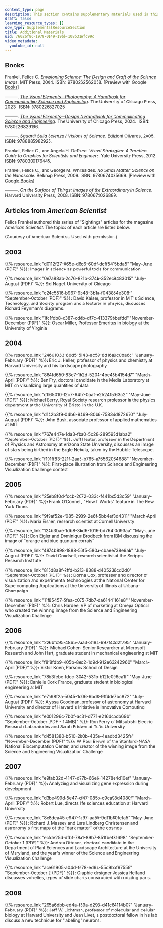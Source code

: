 ```yaml
---
content_type: page
description: This section contains supplementary materials used in this course.
draft: false
learning_resource_types: []
ocw_type: SupplementalResourceSection
title: Additional Materials
uid: 76026f86-1978-0149-19bb-108b31efc99c
video_metadata:
  youtube_id: null
---
```

## Books

Frankel, Felice C. [*Envisioning Science: The Design and Craft of the Science Image*](https://mitpress.mit.edu/9780262062251/envisioning-science/). MIT Press, 2004. ISBN: 9780262562058. \[Preview with [Google Books](http://books.google.com/books?id=tSQ_9-PZB2oC&pg=PAfrontcover)\]

———. [*The Visual Elements—Photography: A Handbook for Communicating Science and Engineering*](https://press.uchicago.edu/ucp/books/book/chicago/V/bo201733478.html). The University of Chicago Press, 2023.  ISBN: 9780226827025.

———. [*The Visual Elements—Design A Handbook for Communicating Science and Engineering*](https://press.uchicago.edu/ucp/books/book/chicago/V/bo206390609.html). The University of Chicago Press, 2024.  ISBN: 9780226829166.

———. *Sguardi Sulla Scienza /* *Visions of Science*. Edizioni Olivares, 2005. ISBN: 9788885982925.

Frankel, Felice C., and Angela H. DePace. *Visual Strategies: A Practical Guide to Graphics for Scientists and Engineers*. Yale University Press, 2012. ISBN: 9780300176445.

Frankel, Felice C., and George M. Whitesides. *No Small Matter: Science on the Nanoscale*. Belknap Press, 2009. ISBN: 9780674035669. \[Preview with [Google Books](http://books.google.com/books?id=aba8K0UUY-MC&pg=PAfrontcover)\]

———. *On the Surface of Things: Images of the Extraordinary in Science*. Harvard University Press, 2008. ISBN: 9780674026889.

## Articles from *American Scientist*

Felice Frankel authored this series of "Sightings" articles for the magazine *American Scientist*. The topics of each article are listed below.

(Courtesy of American Scientist. Used with permission.)

## 2003

{{% resource_link "d0112f27-065e-d6c6-60df-dcff5415bda5" "May-June (PDF)" %}}**:** Images in science as powerful tools for communication

{{% resource_link "0e7a88ab-2c76-821b-374b-352ec9483015" "July-August (PDF)" %}}**:** Sid Nagel, University of Chicago

{{% resource_link "c24c5516-b967-9b48-3b1a-f043854e308f" "September-October (PDF)" %}}**:** David Kaiser, professor in MIT's Science, Technology, and Society program and a lecturer in phsyics, discusses Richard Feynman's diagrams.

{{% resource_link "1fd1fdb8-d387-cddb-df7c-413379bbefdd" "November-December (PDF)" %}}**:** Oscar Miller, Professor Emeritus in biology at the University of Virginia

## 2004

{{% resource_link "24601033-86d5-5143-ac59-8d16a9c0ba6c" "January-February (PDF)" %}}**:** Eric J. Heller, professor of physics and chemistry at Harvard University and his landscape photography

{{% resource_link "864fd650-83e7-1b2d-5204-4be48b4154d7" "March-April (PDF)" %}}**:** Ben Fry, doctoral candidate in the Media Laboratory at MIT on visualizing large quantities of data

{{% resource_link "c1f65010-f2c7-64f7-0aaf-e2524f5f63c2" "May-June (PDF)" %}}**:** Michael Berry, Royal Society research professor in the physics department at the University of Bristol in the U.K.

{{% resource_link "d142b3f9-04b6-9469-80b6-75834d872670" "July-August (PDF)" %}}**:** John Bush, associate professor of applied mathematics at MIT

{{% resource_link "767e447e-1da3-fba0-5c28-289595d1aba2" "September-October (PDF)" %}}**:** Jeff Hester, professor in the Department of Physics and Astronomy at Arizona State University, discusses an image of stars being birthed in the Eagle Nebula, taken by the Hubble Telescope.

{{% resource_link "f101ff83-221f-2aa5-b765-a75562064688" "November-December (PDF)" %}}**:** First-place illustration from Science and Engineering Visualization Challenge contest

## 2005

{{% resource_link "25eb8f0d-fccb-2072-033c-f441bc5d3c59" "January-February (PDF)" %}}**:** Frank O'Connell, "How It Works" feature in The New York Times

{{% resource_link "9f9af52e-f085-2989-2e6f-5bb4ef3d4311" "March-April (PDF)" %}}**:** Maria Eisner, research scientist at Cornell University

{{% resource_link "124b3bae-1db8-3bd6-1016-bd764f0d93aa" "May-June (PDF)" %}}**:** Don Eigler and Dominique Brodbeck from IBM discussing the image of "orange and blue quantum corrals"

{{% resource_link "4874b898-1888-56f5-580a-cbaee738e9ab" "July-August (PDF)" %}}**:** David Goodsell, research scientist at the Scripps Research Institute

{{% resource_link "815d8a8f-2ffd-b213-8388-d405236cd2d0" "September-October (PDF)" %}}**:** Donna Cox, professor and director of visualization and experimental technologies at the National Center for Supercomputing Applications at the University of Illinois at Urbana-Champaign

{{% resource_link "11f85457-5fea-c075-7db7-da61441161e8" "November-December (PDF)" %}}**:** Chris Hardee, VP of marketing at Omega Optical who created the winning image from the Science and Engineering Visualization Challenge

## 2006

{{% resource_link "226bfc95-4865-7aa3-3184-997f43d2f795" "January-February (PDF)" %}}**:**  Michael Cohen, Senior Researcher at Microsoft Research and John Hart, graduate student in mechanical engineering at MIT

{{% resource_link "f8f8fdb9-405b-8ec2-1d9d-912e63242960" "March-April (PDF)" %}}**:** Viktor Koen, Parsons School of Design

{{% resource_link "78b3febe-fdcc-3042-531b-b12fe096ca1f" "May-June (PDF)" %}}**:** Danielle Cork France, graduate student in biological engineering at MIT

{{% resource_link "e7a98f2a-5045-1d06-6bd8-9ff4de7bc872" "July-August (PDF)" %}}**:** Alyssa Goodman, professor of astronomy at Harvard University and director of Harvard's Initiative in Innovative Computing

{{% resource_link "e001296c-7b0f-ad31-d771-e216dcbcb69b" "September-October (PDF - 1.4MB)" %}}**:** Ron Perry of Mitsubishi Electric Research Laboratories and Sarah Frisken at Tufts University

{{% resource_link "d4581380-b510-2b0b-435e-4eadbd3425fe" "November-December (PDF)" %}}**:** W. Paul Brown of the Stanford-NASA National Biocomputation Center, and creator of the winning image from the Science and Engineering Visualization Challenge

## 2007

{{% resource_link "e9fab32d-4147-d77b-66e6-14278e4d10ef" "January-February (PDF)" %}}**:** Analyzing and visualizing gene expression during development

{{% resource_link "d3be499d-5e47-cf47-085b-c9ca98d4080f" "March-April (PDF)" %}}**:** Robert Lue, directs life sciences education at Harvard University

{{% resource_link "8e8dea45-e947-1a97-aa55-9df1b60fefa5" "May-June (PDF)" %}}**:** Richard J. Massey and Lars Lindberg Christensen and astronomy's first maps of the "dark matter" of the cosmos

{{% resource_link "ecfde25d-dfbf-78a1-89b7-851fbef31698" "September-October 1 (PDF)" %}}**:** Andrea Ottesen, doctoral candidate in the Department of Plant Sciences and Landscape Architecture at the University of Maryland, and the year's winner of the Science and Engineering Visualization Challenge

{{% resource_link "ace61905-a04d-fe78-ed94-55c9bbf97559" "September-October 2 (PDF)" %}}**:** Graphic designer Jessica Helfand discusses volvelles, types of slide charts constructed with rotating parts.

## 2008

{{% resource_link "295a6dbb-ed4a-f39a-d293-d41c64114b07" "January-February (PDF)" %}}**:** Jeff W. Lichtman, professor of molecular and cellular biology at Harvard University and Jean Livet, a postdoctoral fellow in his lab discuss a new technique for "labeling" neurons.